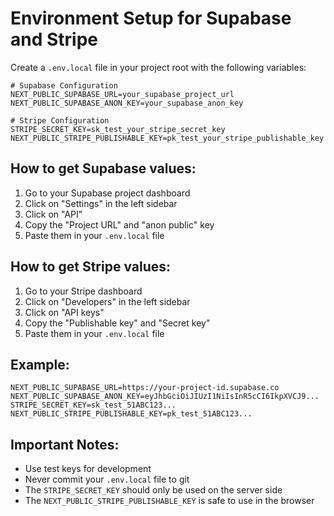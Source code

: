 # Environment Setup for Supabase and Stripe

Create a `.env.local` file in your project root with the following variables:

```env
# Supabase Configuration
NEXT_PUBLIC_SUPABASE_URL=your_supabase_project_url
NEXT_PUBLIC_SUPABASE_ANON_KEY=your_supabase_anon_key

# Stripe Configuration
STRIPE_SECRET_KEY=sk_test_your_stripe_secret_key
NEXT_PUBLIC_STRIPE_PUBLISHABLE_KEY=pk_test_your_stripe_publishable_key
```

## How to get Supabase values:

1. Go to your Supabase project dashboard
2. Click on "Settings" in the left sidebar
3. Click on "API"
4. Copy the "Project URL" and "anon public" key
5. Paste them in your `.env.local` file

## How to get Stripe values:

1. Go to your Stripe dashboard
2. Click on "Developers" in the left sidebar
3. Click on "API keys"
4. Copy the "Publishable key" and "Secret key"
5. Paste them in your `.env.local` file

## Example:
```env
NEXT_PUBLIC_SUPABASE_URL=https://your-project-id.supabase.co
NEXT_PUBLIC_SUPABASE_ANON_KEY=eyJhbGciOiJIUzI1NiIsInR5cCI6IkpXVCJ9...
STRIPE_SECRET_KEY=sk_test_51ABC123...
NEXT_PUBLIC_STRIPE_PUBLISHABLE_KEY=pk_test_51ABC123...
```

## Important Notes:
- Use test keys for development
- Never commit your `.env.local` file to git
- The `STRIPE_SECRET_KEY` should only be used on the server side
- The `NEXT_PUBLIC_STRIPE_PUBLISHABLE_KEY` is safe to use in the browser 